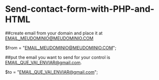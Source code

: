 # Send-contact-form-with-PHP-and-HTML

##create email from your domain and place it at EMAIL_MEUDOMINIO@MEUDOMINIO.COM

$from = "EMAIL_MEUDOMINIO@MEUDOMINIO.COM";

##put the email you want to send for your control is EMAIL_QUE_VAI_ENVIAR@gmail.com.

$to = "EMAIL_QUE_VAI_ENVIAR@gmail.com";
